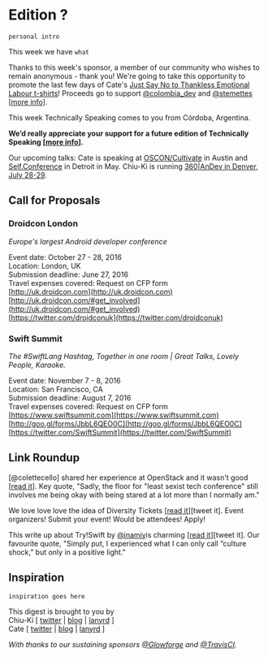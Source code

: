 # Edition ?

`personal intro`

This week we have `what`

Thanks to this week's sponsor, a member of our community who wishes to remain anonymous - thank you! We're going to take this opportunity to promote the last few days of Cate's [Just Say No to Thankless Emotional Labour t-shirts](https://teespring.com/stores/just-say)! Proceeds go to support [@colombia_dev](http://twitter.com/colombia_dev) and [@stemettes](http://twitter.com/stemettes) [[more info](http://www.catehuston.com/blog/2016/04/25/just-say-no-to-thankless-emotional-labour-the-t-shirt/)].

This week Technically Speaking comes to you from Córdoba, Argentina. 

**We’d really appreciate your support for a future edition of Technically Speaking [[more info](http://www.techspeak.email/sponsorship/)].**  

Our upcoming talks: Cate is speaking at [OSCON/Cultivate](http://conferences.oreilly.com/oscon/open-source-us/) in Austin and [Self.Conference](http://selfconference.org/) in Detroit in May. Chiu-Ki is running [360|AnDev in Denver, July 28-29](http://360andev.com/).

## Call for Proposals

### Droidcon London  
*Europe's largest Android developer conference* 
 
Event date: October 27 - 28, 2016  
Location: London, UK  
Submission deadline: June 27, 2016  
Travel expenses covered: Request on CFP form  
[http://uk.droidcon.com](http://uk.droidcon.com)  
[http://uk.droidcon.com/#get_involved](http://uk.droidcon.com/#get_involved)  
[https://twitter.com/droidconuk](https://twitter.com/droidconuk)  


### Swift Summit
*The #SwiftLang Hashtag, Together in one room | Great Talks, Lovely People, Karaoke.*
 
Event date: November 7 - 8, 2016  
Location: San Francisco, CA  
Submission deadline: August 7, 2016  
Travel expenses covered: Request on CFP form  
[https://www.swiftsummit.com](https://www.swiftsummit.com)  
[http://goo.gl/forms/JbbL6QEO0C](http://goo.gl/forms/JbbL6QEO0C)  
[https://twitter.com/SwiftSummit](https://twitter.com/SwiftSummit)


## Link Roundup

[@colettecello] shared her experience at OpenStack and it wasn't good [[read it](https://twitter.com/colettecello/status/726877953183854593)]. Key quote, "Sadly, the floor for "least sexist tech conference" still involves me being okay with being stared at a lot more than I normally am."

We love love love the idea of Diversity Tickets [[read it](https://diversitytickets.org/)][tweet it]. Event organizers! Submit your event! Would be attendees! Apply!

This write up about Try!Swift by [@inamiy](http://twitter.com/inamiy)is charming [[read it](http://developers.linecorp.com/blog/?p=3748)][tweet it]. Our favourite quote, "Simply put, I experienced what I can only call “culture shock,” but only in a positive light."

## Inspiration

`inspiration goes here`  
  
  
This digest is brought to you by  
Chiu-Ki [ [twitter](https://twitter.com/chiuki) | [blog](http://blog.sqisland.com/) | [lanyrd](http://lanyrd.com/profile/chiuki/) ]  
Cate [ [twitter](https://twitter.com/catehstn) | [blog](http://www.catehuston.com/blog/) | [lanyrd](http://lanyrd.com/profile/catehstn/) ]  

*With thanks to our sustaining sponsors [@Glowforge](http://twitter.com/glowforge) and [@TravisCI](http://twitter.com/travisci).*
